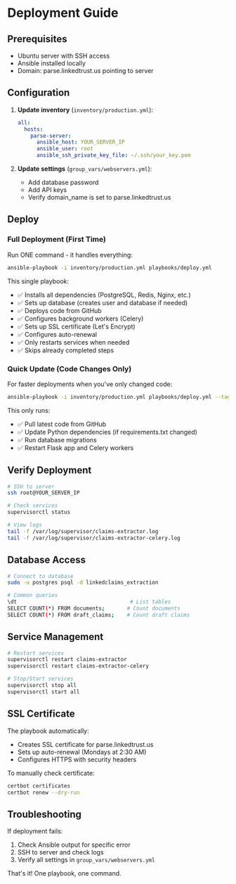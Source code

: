 # Deployment Guide

## Prerequisites

- Ubuntu server with SSH access
- Ansible installed locally
- Domain: parse.linkedtrust.us pointing to server

## Configuration

1. **Update inventory** (`inventory/production.yml`):
   ```yaml
   all:
     hosts:
       parse-server:
         ansible_host: YOUR_SERVER_IP
         ansible_user: root
         ansible_ssh_private_key_file: ~/.ssh/your_key.pem
   ```

2. **Update settings** (`group_vars/webservers.yml`):
   - Add database password
   - Add API keys
   - Verify domain_name is set to parse.linkedtrust.us

## Deploy

### Full Deployment (First Time)
Run ONE command - it handles everything:

```bash
ansible-playbook -i inventory/production.yml playbooks/deploy.yml
```

This single playbook:
- ✅ Installs all dependencies (PostgreSQL, Redis, Nginx, etc.)
- ✅ Sets up database (creates user and database if needed)
- ✅ Deploys code from GitHub
- ✅ Configures background workers (Celery)
- ✅ Sets up SSL certificate (Let's Encrypt)
- ✅ Configures auto-renewal
- ✅ Only restarts services when needed
- ✅ Skips already completed steps

### Quick Update (Code Changes Only)
For faster deployments when you've only changed code:

```bash
ansible-playbook -i inventory/production.yml playbooks/deploy.yml --tags update
```

This only runs:
- ✅ Pull latest code from GitHub
- ✅ Update Python dependencies (if requirements.txt changed)
- ✅ Run database migrations
- ✅ Restart Flask app and Celery workers

## Verify Deployment

```bash
# SSH to server
ssh root@YOUR_SERVER_IP

# Check services
supervisorctl status

# View logs
tail -f /var/log/supervisor/claims-extractor.log
tail -f /var/log/supervisor/claims-extractor-celery.log
```


## Database Access

```bash
# Connect to database
sudo -u postgres psql -d linkedclaims_extraction

# Common queries
\dt                                    # List tables
SELECT COUNT(*) FROM documents;       # Count documents
SELECT COUNT(*) FROM draft_claims;    # Count draft claims
```

## Service Management

```bash
# Restart services
supervisorctl restart claims-extractor
supervisorctl restart claims-extractor-celery

# Stop/Start services
supervisorctl stop all
supervisorctl start all
```

## SSL Certificate

The playbook automatically:
- Creates SSL certificate for parse.linkedtrust.us
- Sets up auto-renewal (Mondays at 2:30 AM)
- Configures HTTPS with security headers

To manually check certificate:
```bash
certbot certificates
certbot renew --dry-run
```

## Troubleshooting

If deployment fails:
1. Check Ansible output for specific error
2. SSH to server and check logs
3. Verify all settings in `group_vars/webservers.yml`

That's it! One playbook, one command.